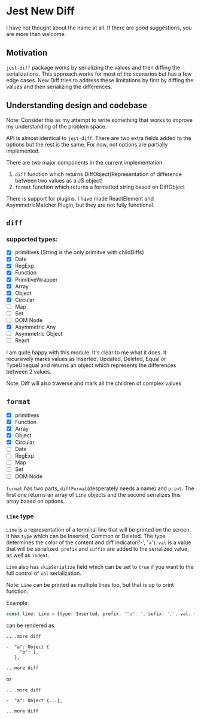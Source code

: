 # Jest New Diff

I have not thought about the name at all. If there are good suggestions, you are more than welcome.

## Motivation

`jest-diff` package works by serializing the values and then diffing the serializations. This approach works for most of the scenarios but has a few edge cases. New Diff tries to address these limitations by first by diffing the values and then serializing the differences.

## Understanding design and codebase

Note: Consider this as my attempt to write something that works to improve my understanding of the problem space.

API is almost identical to `jest-diff`. There are two extra fields added to the options but the rest is the same. For now, not options are partially implemented.

There are two major components in the current implementation.

1. `diff` function which returns DiffObject(Representation of difference between two values as a JS object)
2. `format` function which returns a formatted string based on DiffObject

There is support for plugins. I have made ReactElement and AsymmetricMatcher Plugin, but they are not fully functional.

## `diff`

### supported types:

- [x] primitives (String is the only primitve with childDiffs)
- [x] Date
- [x] RegExp
- [x] Function
- [x] PrimitiveWrapper
- [x] Array
- [x] Object
- [x] Circular
- [ ] Map
- [ ] Set
- [ ] DOM Node
- [x] Asymmetric Any
- [ ] Asymmetric Object
- [ ] React

I am quite happy with this module. It's clear to me what it does. It recursively marks values as Inserted, Updated, Deleted, Equal or TypeUnequal and returns an object which represents the differences between 2 values.

Note: Diff will also traverse and mark all the children of complex values

## `format`

- [x] primitives
- [x] Function
- [x] Array
- [x] Object
- [x] Circular
- [ ] Date
- [ ] RegExp
- [ ] Map
- [ ] Set
- [ ] DOM Node

`format` has two parts, `diffFormat`(desperately needs a name) and `print`. The first one returns an array of `Line` objects and the second serializes this array based on options.

### `Line` type

`Line` is a representation of a terminal line that will be printed on the screen. It has `type` which can be Inserted, Common or Deleted. The type determines the color of the content and diff indicator('-', '+'). `val` is a value that will be serialized. `prefix` and `suffix` are added to the serialized value, as well as `indent`.

`Line` also has `skipSerialize` field which can be set to `true` if you want to the full control of `val` serialization.

Note: `Line` can be printed as multiple lines too, but that is up to print function.

Example:

```ts
const line: Line = {type: Inserted, prefix: '"a": ', sufix: ',', val: {b: 1}};
```

can be rendered as

```
....more diff

-  "a": Object {
     "b": 1,
   },

...more diff
```

or

```
....more diff

-  "a": Object {...},

...more diff
```
